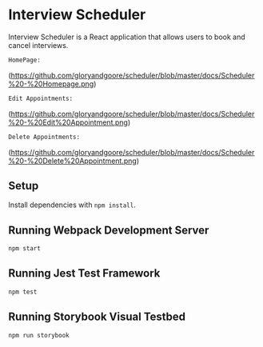 # Interview Scheduler

Interview Scheduler is a React application that allows users to book and cancel interviews. 

```sh
HomePage:
```
(https://github.com/gloryandgoore/scheduler/blob/master/docs/Scheduler%20-%20Homepage.png)

```sh
Edit Appointments:
```
(https://github.com/gloryandgoore/scheduler/blob/master/docs/Scheduler%20-%20Edit%20Appointment.png)

```sh
Delete Appointments:
```
(https://github.com/gloryandgoore/scheduler/blob/master/docs/Scheduler%20-%20Delete%20Appointment.png)

## Setup

Install dependencies with `npm install`.

## Running Webpack Development Server

```sh
npm start
```

## Running Jest Test Framework

```sh
npm test
```

## Running Storybook Visual Testbed

```sh
npm run storybook
```
